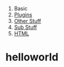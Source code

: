 1.  Basic
2.  [Plugins](plugins.md)
3.  [Other Stuff](docs/other.md)
4.  [Sub Stuff](docs/subdocs/README.md)
4.  [HTML](docs/howto.html)

# helloworld


# 
